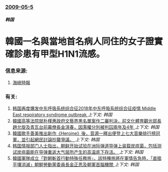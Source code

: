 ### [2009-05-5](/news/2009/05/5/index.md)

##### 韩国
# 韓國一名與當地首名病人同住的女子證實確診患有甲型H1N1流感。




### 信息来源:

1. [海峽時報](http://www.straitstimes.com/Breaking%2BNews/Asia/Story/STIStory_372680.html)

### 有关:

1. [韩国再度爆发中东呼吸系统综合征2018年中东呼吸系统综合征疫情 Middle East respiratory syndrome outbreak ](/news/2018/09/11/韩国再度爆发中东呼吸系统综合征2018年中东呼吸系统综合征疫情-Middle-East-respiratory-synd.md) _上下文: 韩国_
2. [韓國高等法院就朴槿惠政府文藝界黑名單案作二審判決，前文化體育觀光部長趙允旋及青瓦台前幕僚長金淇春，因濫權分別被判囚兩年及4年 ](/news/2018/01/23/韓國高等法院就朴槿惠政府文藝界黑名單案作二審判決-前文化體育觀光部長趙允旋及青瓦台前幕僚長金淇春-因濫權分別被判囚兩年及.md) _上下文: 韩国_
3. [韓國歌手善美推出新作《Heroine》後，音源一釋出便登上七大音樂排行榜冠軍，並引起網民討論抄襲爭議。 ](/news/2018/01/18/韓國歌手善美推出新作-Heroine-後-音源一釋出便登上七大音樂排行榜冠軍-並引起網民討論抄襲爭議.md) _上下文: 韩国_
4. [韩国情报部门人士指出，朝鲜开始试验在洲际弹道导弹上装载炭疽菌，包括测试炭疽菌能在导弹重返大气层所产生的高温底下存活。 ](/news/2017/12/20/韩国情报部门人士指出-朝鲜开始试验在洲际弹道导弹上装载炭疽菌-包括测试炭疽菌能在导弹重返大气层所产生的高温底下存活.md) _上下文: 韩国_
5. [韓國軍隊成立「對朝斬首行動特殊任務旅」，該特種旅將在軍情告急時，「直搗平壤消滅」朝鮮勞動黨委員長金正恩及朝軍首腦機關 ](/news/2017/12/1/韓國軍隊成立-對朝斬首行動特殊任務旅-該特種旅將在軍情告急時-直搗平壤消滅-朝鮮勞動黨委員長金正恩及朝軍首腦機關.md) _上下文: 韩国_
